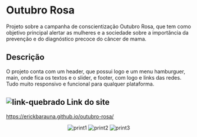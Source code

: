 # Outubro Rosa
Projeto sobre a campanha de conscientização Outubro Rosa, que tem como objetivo principal alertar as mulheres e a sociedade sobre a importância da prevenção e do diagnóstico precoce do câncer de mama.
 
 ## Descrição
O projeto conta com um header, que possui logo e um menu hamburguer, main, onde fica os textos e o slider, e footer, com logo e links das redes. Tudo muito responsivo e funcional para qualquer plataforma.

## ![link-quebrado](https://user-images.githubusercontent.com/98670029/193427214-49ca4dc9-c9ac-445e-b63b-79ba0f79fbc8.png) Link do site
https://erickbarauna.github.io/outubro-rosa/
  <div align="center">
  
 
   ![print1](https://user-images.githubusercontent.com/98670029/196007845-dfa5ea42-1054-48d1-b238-fe85ebb30d83.PNG)
   ![print2](https://user-images.githubusercontent.com/98670029/196007872-2a75e7fc-f975-4d08-a230-26174816bd05.PNG)
   ![print3](https://user-images.githubusercontent.com/98670029/196007875-23221992-6310-47d0-8d75-da21dd9aab49.PNG)
  
  </div>


